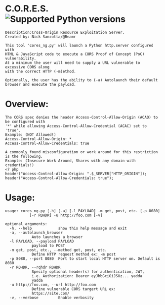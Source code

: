 # C.O.R.E.S. ![Supported Python versions](https://img.shields.io/badge/python-3.7-blue.svg)
    Description:Cross-Origin Resource Exploitation Server.
    Created by: Nick Sanzotta/@Beamr
    
    This tool 'cores_ng.py' will launch a Python http.server configured with 
    HTML & JavaScript code to execute a CORS Proof of Concept (PoC) vulnerability.
    At a minimum the user will need to supply a URL vulnerable to excessive CORS along 
    with the correct HTTP (-m)ethod.
    
    Optionally, the user has the ability to (-a) Autolaunch their default browser and execute the payload.
	
# Overview:
    The CORS spec denies the header Access-Control-Allow-Origin (ACAO) to be configured with 
    '*' while allowing Access-Control-Allow-Credential (ACAC) set to 'true'.
    Example: (NOT Allowed!)
	Access-Control-Allow-Origin: *
	Access-Control-Allow-Credentials: true
	
    A commonly found misconfiguration or work around for this restriction is the following.
    Example: (Insecure Work Around, Shares with any domain with credentials!)
	<? php 
	header("Access-Control-Allow-Origin: ".$_SERVER["HTTP_ORIGIN"]);
	header("Access-Control-Allow-Credentials: true");

	
# Usage:
	usage: cores_ng.py [-h] [-a] [-l PAYLOAD] -m get, post, etc. [-p 8080]
			   [-r RQHDR] -u http://foo.com [-v]

	optional arguments:
	  -h, --help            show this help message and exit
	  -a, --autolaunch_browser
				Auto launches a browser
	  -l PAYLOAD, --payload PAYLOAD
				payload to POST
	  -m get, post, etc., --method get, post, etc.
				Define HTTP request method ex: -m post
	  -p 8080, --port 8080  Port to start local HTTP server on. Default is 8080
	  -r RQHDR, --rqhdr RQHDR
				Specify optional header(s) for authentication, JWT,
				i.e. Authorization: Bearer eyJhbGciOiJSUz... yadda
				yadda
	  -u http://foo.com, --url http://foo.com
				Define vulnerable CORS targert URL ex:
				https://site.com/
	  -v, --verbose         Enable verbosity
